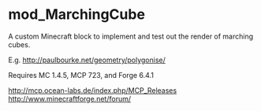 mod_MarchingCube
================

A custom Minecraft block to implement and test out the render of marching cubes.

E.g.
http://paulbourke.net/geometry/polygonise/


Requires MC 1.4.5, MCP 723, and Forge 6.4.1

http://mcp.ocean-labs.de/index.php/MCP_Releases
http://www.minecraftforge.net/forum/
